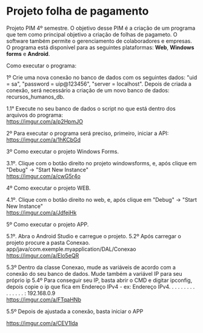 # Projeto folha de pagamento
Projeto PIM 4º semestre. O objetivo desse PIM é a criação de um programa que tem como principal objetivo a criação de folhas de pagameto. O software também permite o gerenciamento de colaboradores e empresas.
O programa está disponível para as seguintes plataformas: <strong>Web</strong>, <strong>Windows forms</strong> e <strong>Android</strong>.

Como executar o programa:

1º Crie uma nova conexão no banco de dados com os seguintes dados: "uid = sa", "password = uip@123456", "server = localhost". Depois de criada a conexão, será necessário a criação de um novo banco de dados: recursos_humanos_db.

  1.1° Execute no seu banco de dados o script no que está dentro dos arquivos do programa:
  <br>
  https://imgur.com/a/p2HpmJO
  <br>


2º Para executar o programa será preciso, primeiro, iniciar a API:
  <br>
https://imgur.com/a/1hKCbGd
<br>

3º Como executar o projeto Windows Forms.

  3.1º. Clique com o botão direito no projeto windowsforms, e, após clique em "Debug" -> "Start New Instance"
<br>
https://imgur.com/a/cwG5r4o
<br>

4º Como executar o projeto WEB.

  4.1º. Clique com o botão direito no web, e, após clique em "Debug" -> "Start New Instance"
<br>
https://imgur.com/a/JdfejHk
<br>

5º Como executar o projeto APP.

  5.1º. Abra o Android Studio e carregue o projeto.
  5.2º Após carregar o projeto procure a pasta Conexao. app/java/com.exemple.myapplication/DAL/Conexao
  <br>
  https://imgur.com/a/Elo5eQR
  <br>

  5.3º Dentro da classe Conexao, mude as variáveis de acordo com a conexão do seu banco de dados. Mude também a variável IP para seu próprio ip
    5.4º Para conseguir seu IP, basta abrir o CMD e digitar ipconfig, depois copie o ip que fica em Endereço IPv4 - ex:  Endereço IPv4. . . . . . . .  . . . . . . . : 192.168.0.9
  <br>
  https://imgur.com/a/FTqaHNb
  <br>

  5.5º Depois de ajustada a conexão, basta iniciar o APP

  https://imgur.com/a/CEV1lda
